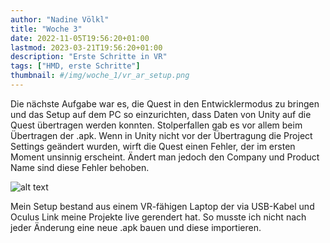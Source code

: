 ```yaml
---
author: "Nadine Völkl"
title: "Woche 3"
date: 2022-11-05T19:56:20+01:00
lastmod: 2023-03-21T19:56:20+01:00
description: "Erste Schritte in VR"
tags: ["HMD, erste Schritte"]
thumbnail: #/img/woche_1/vr_ar_setup.png
---
```


Die nächste Aufgabe war es, die Quest in den Entwicklermodus zu bringen und das Setup auf dem PC so einzurichten, dass Daten von Unity auf die Quest übertragen werden konnten. 
Stolperfallen gab es vor allem beim Übertragen der .apk. Wenn in Unity nicht vor der Übertragung die Project Settings geändert wurden, wirft die Quest einen Fehler, der im ersten Moment unsinnig erscheint. Ändert man jedoch den Company und Product Name sind diese Fehler behoben. 

![alt text](/img/woche_3/Project_Settings.png "Bild der Project Settings in Unity")

Mein Setup bestand aus einem VR-fähigen Laptop der via USB-Kabel und Oculus Link meine Projekte live gerendert hat. So musste ich nicht nach jeder Änderung eine neue .apk bauen und diese importieren.

<!-- ![alt text](/img/woche_3/Setup.png "Ein Laptop per USB-Kabel mit der Quest verbunden") -->
